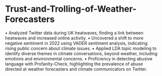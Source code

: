 # Trust-and-Trolling-of-Weather-Forecasters
• Analyzed Twitter data during UK heatwaves, finding a link between heatwaves and increased online activity.
• Uncovered a shift to more negative sentiment in 2022 using VADER sentiment analysis, indicating rising public concern about climate issues.
• Applied LDA topic modeling to identify diverse themes in climate conversations, beyond weather, including emotions and environmental concerns.
• Proficiency in detecting abusive language with Profanity-Check, highlighting the prevalence of abuse directed at weather forecasters and climate communicators on Twitter.
